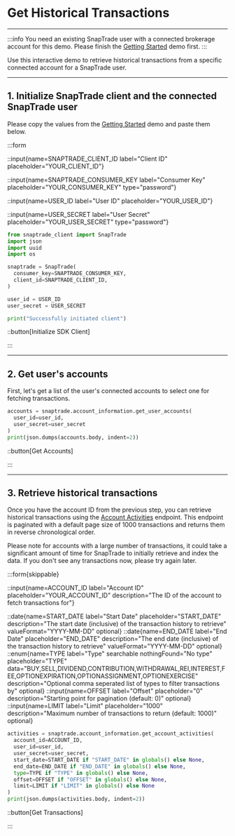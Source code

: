 # Get Historical Transactions

---

:::info
You need an existing SnapTrade user with a connected brokerage account for this demo. Please finish the [Getting Started](https://docs.snaptrade.com/demo/getting-started) demo first.
:::

Use this interactive demo to retrieve historical transactions from a specific connected account for a SnapTrade user.

---

## 1. Initialize SnapTrade client and the connected SnapTrade user

Please copy the values from the [Getting Started](https://docs.snaptrade.com/demo/getting-started) demo and paste them below.

:::form

::input{name=SNAPTRADE_CLIENT_ID label="Client ID" placeholder="YOUR_CLIENT_ID"}

::input{name=SNAPTRADE_CONSUMER_KEY label="Consumer Key" placeholder="YOUR_CONSUMER_KEY" type="password"}

::input{name=USER_ID label="User ID" placeholder="YOUR_USER_ID"}

::input{name=USER_SECRET label="User Secret" placeholder="YOUR_USER_SECRET" type="password"}

```python
from snaptrade_client import SnapTrade
import json
import uuid
import os

snaptrade = SnapTrade(
  consumer_key=SNAPTRADE_CONSUMER_KEY,
  client_id=SNAPTRADE_CLIENT_ID,
)

user_id = USER_ID
user_secret = USER_SECRET

print("Successfully initiated client")
```

::button[Initialize SDK Client]

:::

---

## 2. Get user's accounts

First, let's get a list of the user's connected accounts to select one for fetching transactions.

```python
accounts = snaptrade.account_information.get_user_accounts(
  user_id=user_id,
  user_secret=user_secret
)
print(json.dumps(accounts.body, indent=2))
```

::button[Get Accounts]

:::

---

## 3. Retrieve historical transactions

Once you have the account ID from the previous step, you can retrieve historical transactions using the [Account Activities](https://docs.snaptrade.com/reference/Account%20Information/AccountInformation_getAccountActivities) endpoint. This endpoint is paginated with a default page size of 1000 transactions and returns them in reverse chronological order.

Please note for accounts with a large number of transactions, it could take a significant amount of time for SnapTrade to initially retrieve and index the data. If you don't see any transactions now, please try again later.

:::form{skippable}

::input{name=ACCOUNT_ID label="Account ID" placeholder="YOUR_ACCOUNT_ID" description="The ID of the account to fetch transactions for"}

::date{name=START_DATE label="Start Date" placeholder="START_DATE" description="The start date (inclusive) of the transaction history to retrieve" valueFormat="YYYY-MM-DD" optional}
::date{name=END_DATE label="End Date" placeholder="END_DATE" description="The end date (inclusive) of the transaction history to retrieve" valueFormat="YYYY-MM-DD" optional}
::enum{name=TYPE label="Type" searchable nothingFound="No type" placeholder="TYPE" data="BUY,SELL,DIVIDEND,CONTRIBUTION,WITHDRAWAL,REI,INTEREST,FEE,OPTIONEXPIRATION,OPTIONASSIGNMENT,OPTIONEXERCISE" description="Optional comma seperated list of types to filter transactions by" optional}
::input{name=OFFSET label="Offset" placeholder="0" description="Starting point for pagination (default: 0)" optional}
::input{name=LIMIT label="Limit" placeholder="1000" description="Maximum number of transactions to return (default: 1000)" optional}

```python
activities = snaptrade.account_information.get_account_activities(
  account_id=ACCOUNT_ID,
  user_id=user_id,
  user_secret=user_secret,
  start_date=START_DATE if "START_DATE" in globals() else None,
  end_date=END_DATE if "END_DATE" in globals() else None,
  type=TYPE if "TYPE" in globals() else None,
  offset=OFFSET if "OFFSET" in globals() else None,
  limit=LIMIT if "LIMIT" in globals() else None
)
print(json.dumps(activities.body, indent=2))
```

::button[Get Transactions]

:::
